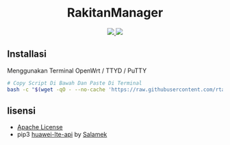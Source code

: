 <h1 align="center">
  <br>RakitanManager<br>

</h1>

  <p align="center">
  <a target="_blank" href="https://github.com/rtaserver/RakitanManager/tree/v0.00.08-beta">
    <img src="https://img.shields.io/badge/source code-v0.00.08--beta-green.svg">
  </a>
  <a target="_blank" href="https://github.com/rtaserver/RakitanManager/releases/tag/v0.00.08-beta">
    <img src="https://img.shields.io/badge/New Release-v0.00.08--beta-orange.svg">
  </a>
  </p>

Installasi
---


Menggunakan Terminal OpenWrt / TTYD / PuTTY
```bash
# Copy Script Di Bawah Dan Paste Di Terminal
bash -c "$(wget -qO - --no-cache 'https://raw.githubusercontent.com/rtaserver/RakitanManager/dev/install.sh')"
```


lisensi
---


* [Apache License](https://github.com/rtaserver/RakitanManager/blob/main/LICENSE)
* pip3 [huawei-lte-api](https://github.com/Salamek/huawei-lte-api) by [Salamek](https://github.com/Salamek)
